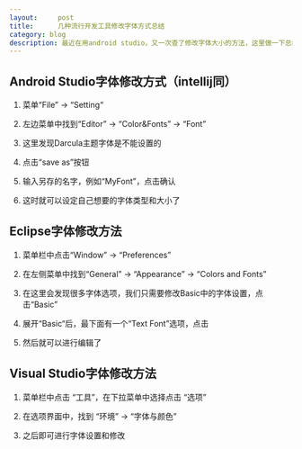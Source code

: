 ```yaml
---
layout:     post
title:      几种流行开发工具修改字体方式总结
category: blog
description: 最近在用android studio，又一次查了修改字体大小的方法，这里做一下总结，方便以后查找
---
```


## Android Studio字体修改方式（intellij同）

1. 菜单“File” -> “Setting“

2. 左边菜单中找到“Editor” -> “Color&Fonts” -> “Font” 

3. 这里发现Darcula主题字体是不能设置的

4. 点击“save as”按钮

5. 输入另存的名字，例如“MyFont”，点击确认

6. 这时就可以设定自己想要的字体类型和大小了

## Eclipse字体修改方法

1. 菜单栏中点击“Window” -> “Preferences”

2. 在左侧菜单中找到“General” -> “Appearance” -> “Colors and Fonts”

3. 在这里会发现很多字体选项，我们只需要修改Basic中的字体设置，点击“Basic”

4. 展开“Basic“后，最下面有一个“Text Font”选项，点击

5. 然后就可以进行编辑了

## Visual Studio字体修改方法

1. 菜单栏中点击 “工具”，在下拉菜单中选择点击 “选项”

2. 在选项界面中，找到 “环境” -> “字体与颜色”

3. 之后即可进行字体设置和修改